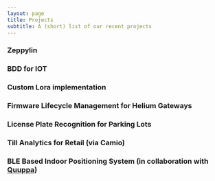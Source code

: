 ```yaml
---
layout: page
title: Projects
subtitle: A (short) list of our recent projects
---
```


### Zeppylin

### BDD for IOT

### Custom Lora implementation

### Firmware Lifecycle Management for Helium Gateways

### License Plate Recognition for Parking Lots

### Till Analytics for Retail (via Camio)

### BLE Based Indoor Positioning System (in collaboration with [Quuppa](https://quuppa.com/))